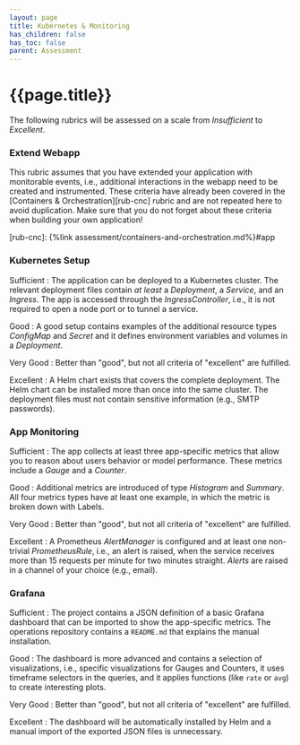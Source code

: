 ```yaml
---
layout: page
title: Kubernetes & Monitoring
has_children: false
has_toc: false
parent: Assessment
---
```


# {{page.title}}

The following rubrics will be assessed on a scale from *Insufficient* to *Excellent*.


### Extend Webapp

This rubric assumes that you have extended your application with monitorable events, i.e., additional interactions in the webapp need to be created and instrumented.
These criteria have already been covered in the [Containers & Orchestration][rub-cnc] rubric and are not repeated here to avoid duplication.
Make sure that you do not forget about these criteria when building your own application!


[rub-cnc]: {%link assessment/containers-and-orchestration.md%}#app

### Kubernetes Setup


Sufficient
: The application can be deployed to a Kubernetes cluster.
The relevant deployment files contain *at least* a *Deployment*, a *Service*, and an *Ingress*.
The app is accessed through the *IngressController*, i.e., it is not required to open a node port or to tunnel a service.

Good
: A good setup contains examples of the additional resource types *ConfigMap* and *Secret* and it defines environment variables and volumes in a *Deployment*.

Very Good
: Better than "good", but not all criteria of "excellent" are fulfilled.

Excellent
: A Helm chart exists that covers the complete deployment.
The Helm chart can be installed more than once into the same cluster.
The deployment files must not contain sensitive information (e.g., SMTP passwords).



### App Monitoring


Sufficient
: The app collects at least three app-specific metrics that allow you to reason about users behavior or model performance.
These metrics include a *Gauge* and a *Counter*.

Good
: Additional metrics are introduced of type *Histogram* and *Summary*.
All four metrics types have at least one example, in which the metric is broken down with Labels.


Very Good
: Better than "good", but not all criteria of "excellent" are fulfilled.

Excellent
: A Prometheus *AlertManager* is configured and at least one non-trivial *PrometheusRule*, i.e., an alert is raised, when the service receives more than 15 requests per minute for two minutes straight.
*Alerts* are raised in a channel of your choice (e.g., email).


### Grafana


Sufficient
: The project contains a JSON definition of a basic Grafana dashboard that can be imported to show the app-specific metrics.
The operations repository contains a `README.md` that explains the manual installation.


Good
: The dashboard is more advanced and contains a selection of visualizations, i.e., specific visualizations for Gauges and Counters, it uses timeframe selectors in the queries, and it applies functions (like `rate` or `avg`) to create interesting plots.

Very Good
: Better than "good", but not all criteria of "excellent" are fulfilled.

Excellent
: The dashboard will be automatically installed by Helm and a manual import of the exported JSON files is unnecessary.

